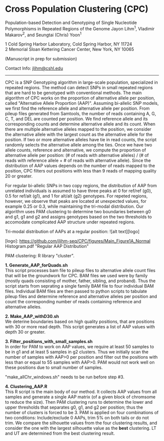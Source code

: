 # Cross Population Clustering (CPC)
Population-based Detection and Genotyping of Single Nucleotide Polymorphisms in Repeated Regions of the Genome
Jayon Lihm<sup>1</sup>, Vladimir Makarov<sup>2</sup>, and Seungtai (Chris) Yoon<sup>1</sup>  

1 Cold Spring Harbor Laboratory, Cold Spring Harbor, NY 11724  
2 Memorial Sloan Kettering Cancer Center, New York, NY 10065

(Manuscript in prep for submission)

Contact Info: jlihm@cshl.edu  

---

CPC is a SNP Genotyping algorithm in large-scale population, specialized in repeated regions. The method can detect SNPs in small repeated regions that are hard to be genotyped with conventional methods. The main algorithm of CPC works on the proportion of alternative allele per position, called "Alternative Allele Proportion (AAP)". Assuming bi-allelic SNP models, we first find the reference allele and  alternative allele per position. From pileup files generated from Samtools, the number of reads containing A, G, C, T, and DEL are counted per position. We find reference allele and its corresponding counts and determine alternative allele and its count. When there are multiple alternative alleles mapped to the position, we consider the alternative allele with the largest count as the alternative allele for the position. If two or more alternative alleles have tie in read counts, the script randomly selects the alternative allele among the ties. Once we have two allele counts, reference and alternative, we compute the proportion of alternative allele per position: (# of reads with alternative alleles) / (# of reads with reference allele + # of reads with alternative allele). Since the distribution of AAP values depends on the number of reads mapped to the position, CPC filters out positions with less than 9 reads of mapping quality 20 or greater. 

For regular bi-allelic SNPs in two copy regions, the distribution of AAP from unrelated individuals is assumed to have three peaks at 0 for ref/ref (g0), 0.5 for ref/alt (g1), and 1 for alt/alt (g2) genotypes. For repeted regions, however, we observe that peaks are located at unexpected values, for example 0.25 or 0.3, while maintaining the tri-modal distribution. Our algorithm uses PAM clustering to determine two boundaries between g0 and g1, g1 and g2 and assigns genotypes based on the two thresholds to accomodate complicated AAP structure under repeated regions.

Tri-modal distribution of AAPs at a regular position: 
![alt text][logo]

[logo]: https://github.com/jlihm-seq/CPC/figures/Main_Figure1A_Normal Histogram.pdf "Regular AAP Distribution"

PAM clustering: R library "cluster".

**1. Generate_AAP_forQuads.sh**  
This script processes bam file to pileup files to alternative allele count files that will be the groundwork for CPC. BAM files we used were by family (mostly quads consisting of mother, father, sibling, and proband). Thus the script starts from seprating a single family BAM file to four individual BAM files. Individual BAM files are then passed to python scripts to tabulate pileup files and determine reference and alternative alleles per position and count the corresponding number of reads containing reference and alternative alleles.  


**2. Make_AAP_withD30.sh**  
We deterine boundaries based on high quality positions, that are positions with 30 or more read depth. This script generates a list of AAP values with depth 30 or greater.  

**3. Filter_positions_with_small_samples.sh**  
In order for PAM to work on AAP values, we require at least 50 samples to be in g1 and at least 5 samples in g2 clusters. Thus we initially scan the number of samples with AAP>0 per position and filter out the positions with less than or equal to 55 samples with AAP>0. PAM would not work well on these positions due to small number of samples.

"make_allChr_windows.sh" needs to be run before step #3.  

**4. Clustering_AAP.R**  
This R script is the main body of our method. It collects AAP values from all samples and generate a single AAP matrix (of a given block of chromsome to reduce the size). Then PAM clustering runs to determine the lower and upper thresholds that separates g0, g1, and g2 per position; thus the number of clusters is forced to be 3. PAM is applied on four combinations of two conditions: Include/exclude 0 AAPs, trim 5% on both tails or do not trim. We compare the silhouette values from the four clustering results, and consider the one with the largest silhouette value as the **best** clustering. LT and UT are determined from the best clustering result.



